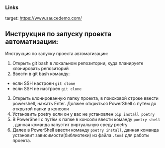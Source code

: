 ### Links

target: https://www.saucedemo.com/

## Инструкция по запуску проекта автоматизации:

Инструкция по запуску проекта автоматизации:
1. Открыть git bash в локальном репозитории, куда планируете клонировать репозиторий
2. Ввести в git bash команду:
  - если SSH настроен `git clone `
  - если SSH не настроен `git clone `
3. Открыть клонированную папку проекта, в поисковой строке ввести powershell, нажать Enter. Должен открыться PowerShell с путём до открытой папки в консоли
4. Установить poetry если он у вас не установлен `pip install poetry`
5. В PowerShell с путём к папке в консоли ввести команду `poetry shell` , данная команда запустит виртуальную среду poetry
6. Далее в PowerShell ввести команду `poetry install`, данная команда установит зависимости(библиотеки) из файла `.toml` для работы проекта.
